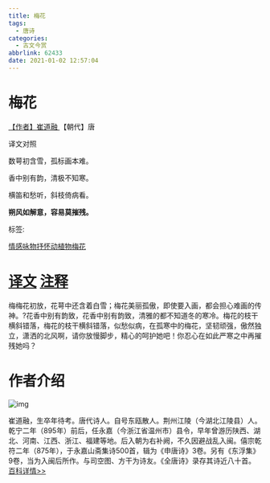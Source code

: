 ```yaml
---
title: 梅花
tags:
  - 唐诗
categories:
  - 古文今赏
abbrlink: 62433
date: 2021-01-02 12:57:04
---
```


# 梅花

[【作者】崔道融 ](https://hanyu.baidu.com/s?wd=崔道融)【朝代】唐

译文对照

数萼初含雪，孤标画本难。

香中别有韵，清极不知寒。

横笛和愁听，斜枝倚病看。

**朔风如解意，容易莫摧残。**

标签:

[情感](https://hanyu.baidu.com/s?ptype=poem_tag&about=情感)[咏物](https://hanyu.baidu.com/s?ptype=poem_tag&about=咏物)[抒怀](https://hanyu.baidu.com/s?ptype=poem_tag&about=抒怀)[动植物](https://hanyu.baidu.com/s?ptype=poem_tag&about=动植物)[梅花](https://hanyu.baidu.com/s?ptype=poem_tag&about=梅花)

# [**译文**](javascript:) [**注释**](javascript:)

梅梅花初放，花萼中还含着白雪；梅花美丽孤傲，即使要入画，都会担心难画的传神。?花香中别有韵致，花香中别有韵致，清雅的都不知道冬的寒冷。梅花的枝干横斜错落，梅花的枝干横斜错落，似愁似病，在孤寒中的梅花，坚韧顽强，傲然独立，潇洒的北风啊，请你放慢脚步，精心的呵护她吧！你忍心在如此严寒之中再摧残她吗？

# **作者介绍**

![img](https://dss2.baidu.com/6ONYsjip0QIZ8tyhnq/it/u=920710106,3199247340&fm=58) 

崔道融，生卒年待考。唐代诗人。自号东瓯散人。荆州江陵（今湖北江陵县）人。乾宁二年（895年）前后，任永嘉（今浙江省温州市）县令，早年曾游历陕西、湖北、河南、江西、浙江、福建等地。后入朝为右补阙，不久因避战乱入闽。僖宗乾符二年（875年），于永嘉山斋集诗500首，辑为《申唐诗》3卷。另有《东浮集》9卷，当为入闽后所作。与司空图、方干为诗友。《全唐诗》录存其诗近八十首。 [百科详情>>](https://baike.baidu.com/item/崔道融/8371229?fr=kg_hanyu)
